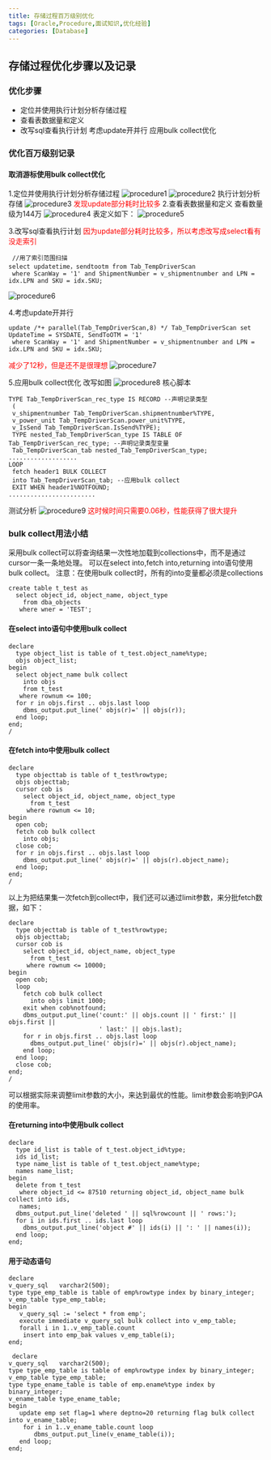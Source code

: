 ```yaml
---
title: 存储过程百万级别优化
tags: [Oracle,Procedure,面试知识,优化经验]
categories: [Database]
---
```


## 存储过程优化步骤以及记录
### 优化步骤
* 定位并使用执行计划分析存储过程
* 查看表数据量和定义
* 改写sql查看执行计划
    考虑update开并行
    应用bulk collect优化

### 优化百万级别记录
#### 取消游标使用bulk collect优化
1.定位并使用执行计划分析存储过程
![procedure1](/img/procedure1.png "procedure1")
![procedure2](/img/procedure2.png "procedure2")
执行计划分析存储
![procedure3](/img/procedure3.png "procedure3")
<font color="red">发现update部分耗时比较多</font>
2.查看表数据量和定义
查看数量级为144万
![procedure4](/img/procedure4.png "procedure4")
表定义如下：
![procedure5](/img/procedure5.png "procedure5")

3.改写sql查看执行计划
<font color="red">因为update部分耗时比较多，所以考虑改写成select看有没走索引</font>
```
 //用了索引范围扫描
select updatetime，sendtootm from Tab_TempDriverScan
 where ScanWay = '1' and ShipmentNumber = v_shipmentnumber and LPN = idx.LPN and SKU = idx.SKU;
```
![procedure6](/img/procedure6.png "procedure6")

4.考虑update开并行
```
update /*+ parallel(Tab_TempDriverScan,8) */ Tab_TempDriverScan set UpdateTime = SYSDATE, SendToOTM = '1'
 where ScanWay = '1' and ShipmentNumber = v_shipmentnumber and LPN = idx.LPN and SKU = idx.SKU;
```
<font color="red">减少了12秒，但是还不是很理想</font>
![procedure7](/img/procedure7.png "procedure7")

5.应用bulk collect优化
改写如图
![procedure8](/img/procedure8.png "procedure8")
核心脚本
```
TYPE Tab_TempDriverScan_rec_type IS RECORD --声明记录类型
 (
 v_shipmentnumber Tab_TempDriverScan.shipmentnumber%TYPE,
 v_power_unit Tab_TempDriverScan.power_unit%TYPE,
 v_IsSend Tab_TempDriverScan.IsSend%TYPE);
 TYPE nested_Tab_TempDriverScan_type IS TABLE OF Tab_TempDriverScan_rec_type; --声明记录类型变量
 Tab_TempDriverScan_tab nested_Tab_TempDriverScan_type;
...................
LOOP
 fetch header1 BULK COLLECT
 into Tab_TempDriverScan_tab; --应用bulk collect
 EXIT WHEN header1%NOTFOUND;
........................
```
测试分析
![procedure9](/img/procedure9.png "procedure9")
<font color="red">这时候时间只需要0.06秒，性能获得了很大提升</font>

### bulk collect用法小结
采用bulk collect可以将查询结果一次性地加载到collections中，而不是通过cursor一条一条地处理。
可以在select into,fetch into,returning into语句使用bulk collect。
注意：在使用bulk collect时，所有的into变量都必须是collections

```
create table t_test as
  select object_id, object_name, object_type
    from dba_objects
   where wner = 'TEST';
```

#### 在select into语句中使用bulk collect

```
declare
  type object_list is table of t_test.object_name%type;
  objs object_list;
begin
  select object_name bulk collect
    into objs
    from t_test
   where rownum <= 100;
  for r in objs.first .. objs.last loop
    dbms_output.put_line(' objs(r)=' || objs(r));
  end loop;
end;
/
```

#### 在fetch into中使用bulk collect
```
declare
  type objecttab is table of t_test%rowtype;
  objs objecttab;
  cursor cob is
    select object_id, object_name, object_type
      from t_test
     where rownum <= 10;
begin
  open cob;
  fetch cob bulk collect
    into objs;
  close cob;
  for r in objs.first .. objs.last loop
    dbms_output.put_line(' objs(r)=' || objs(r).object_name);
  end loop;
end;
/
```
以上为把结果集一次fetch到collect中，我们还可以通过limit参数，来分批fetch数据，如下：
```
declare
  type objecttab is table of t_test%rowtype;
  objs objecttab;
  cursor cob is
    select object_id, object_name, object_type
      from t_test
     where rownum <= 10000;
begin
  open cob;
  loop
    fetch cob bulk collect
      into objs limit 1000;
    exit when cob%notfound;
    dbms_output.put_line('count:' || objs.count || ' first:' || objs.first ||
                         ' last:' || objs.last);
    for r in objs.first .. objs.last loop
      dbms_output.put_line(' objs(r)=' || objs(r).object_name);
    end loop;
  end loop;
  close cob;
end;
/
```
可以根据实际来调整limit参数的大小，来达到最优的性能。limit参数会影响到PGA的使用率。
#### 在returning into中使用bulk collect
```
declare
  type id_list is table of t_test.object_id%type;
  ids id_list;
  type name_list is table of t_test.object_name%type;
  names name_list;
begin
  delete from t_test
   where object_id <= 87510 returning object_id, object_name bulk collect into ids,
   names;
  dbms_output.put_line('deleted ' || sql%rowcount || ' rows:');
  for i in ids.first .. ids.last loop
    dbms_output.put_line('object #' || ids(i) || ': ' || names(i));
  end loop;
end;
```

#### 用于动态语句
```
declare
v_query_sql   varchar2(500);
type type_emp_table is table of emp%rowtype index by binary_integer;
v_emp_table type_emp_table;
begin
   v_query_sql := 'select * from emp';
   execute immediate v_query_sql bulk collect into v_emp_table;
   forall i in 1..v_emp_table.count
    insert into emp_bak values v_emp_table(i);
end;
```
```
 declare
v_query_sql   varchar2(500);
type type_emp_table is table of emp%rowtype index by binary_integer;
v_emp_table type_emp_table;
type type_ename_table is table of emp.ename%type index by binary_integer;
v_ename_table type_ename_table;
begin
   update emp set flag=1 where deptno=20 returning flag bulk collect into v_ename_table;   
    for i in 1..v_ename_table.count loop
       dbms_output.put_line(v_ename_table(i));
   end loop;
end;
```


